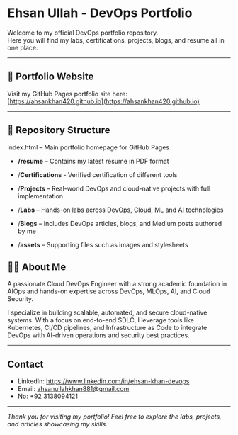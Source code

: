 # Ehsan Ullah - DevOps Portfolio

Welcome to my official DevOps portfolio repository.  
Here you will find my labs, certifications, projects, blogs, and resume all in one place.

---

## 🔗 Portfolio Website  
Visit my GitHub Pages portfolio site here:  
[https://ahsankhan420.github.io](https://ahsankhan420.github.io)

---

## 📂 Repository Structure
index.html – Main portfolio homepage for GitHub Pages

- **/resume** – Contains my latest resume in PDF format

- /**Certifications** - Verified certification of different tools

- /**Projects** – Real-world DevOps and cloud-native projects with full implementation

- /**Labs** – Hands-on labs across DevOps, Cloud, ML and AI technologies

- /**Blogs** – Includes DevOps articles, blogs, and Medium posts authored by me

- /**assets** – Supporting files such as images and stylesheets

## 👨‍💻 About Me

A passionate Cloud DevOps Engineer with a strong academic foundation in AIOps and hands-on expertise across DevOps, MLOps, AI, and Cloud Security.

I specialize in building scalable, automated, and secure cloud-native systems. With a focus on end-to-end SDLC, I leverage tools like Kubernetes, CI/CD pipelines, and Infrastructure as Code to integrate DevOps with AI-driven operations and security best practices.

---

## Contact

- LinkedIn: https://www.linkedin.com/in/ehsan-khan-devops
- Email: ahsanullahkhan881@gmail.com
- No: +92 3138094121

---

*Thank you for visiting my portfolio! Feel free to explore the labs, projects, and articles showcasing my skills.*
